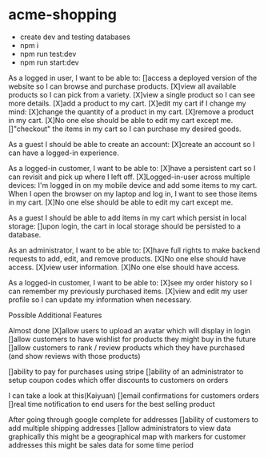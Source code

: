 # acme-shopping

-   create dev and testing databases
-   npm i
-   npm run test:dev
-   npm run start:dev

As a logged in user, I want to be able to:
[]access a deployed version of the website so I can browse and purchase products.
[X]view all available products so I can pick from a variety.
[X]view a single product so I can see more details.
[X]add a product to my cart.
[X]edit my cart if I change my mind:
[X]change the quantity of a product in my cart.
[X]remove a product in my cart.
[X]No one else should be able to edit my cart except me.
[]"checkout" the items in my cart so I can purchase my desired goods.

As a guest I should be able to create an account:
[X]create an account so I can have a logged-in experience.

As a logged-in customer, I want to be able to:
[X]have a persistent cart so I can revisit and pick up where I left off.
[X]Logged-in-user across multiple devices: I'm logged in on my mobile device and add some items to my cart. When I open the browser on my laptop and log in, I want to see those items in my cart.
[X]No one else should be able to edit my cart except me.

As a guest I should be able to add items in my cart which persist in local storage:
[]upon login, the cart in local storage should be persisted to a database.

As an administrator, I want to be able to:
[X]have full rights to make backend requests to add, edit, and remove products.
[X]No one else should have access.
[X]view user information.
[X]No one else should have access.

As a logged-in customer, I want to be able to:
[X]see my order history so I can remember my previously purchased items.
[X]view and edit my user profile so I can update my information when necessary.

Possible Additional Features

Almost done
[X]allow users to upload an avatar which will display in login
[]allow customers to have wishlist for products they might buy in the future
[]allow customers to rank / review products which they have purchased (and show reviews with those products)

[]ability to pay for purchases using stripe
[]ability of an administrator to setup coupon codes which offer discounts to customers on orders

I can take a look at this(Kaiyuan)
[]email confirmations for customers orders
[]real time notification to end users for the best selling product

After going through google complete for addresses
[]ability of customers to add multiple shipping addresses
[]allow administrators to view data graphically
this might be a geographical map with markers for customer addresses
this might be sales data for some time period
